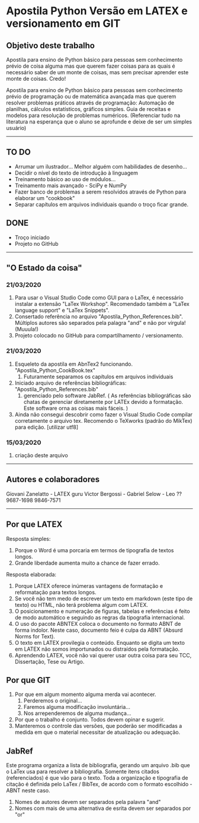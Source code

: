 # Apostila Python Versão em LATEX e versionamento em GIT

<h2> Objetivo deste trabalho </h2>

Apostila para ensino de Python básico para pessoas sem conhecimento prévio de coisa alguma mas que querem fazer coisas para as quais é necessário saber de um monte de coisas, mas sem precisar aprender este monte de coisas. Credo!  

Apostila para ensino de Python básico para pessoas sem conhecimento prévio de programação ou de matemática avançada mas que querem resolver problemas práticos através de programação: Automação de planilhas, cálculos estatísticos, gráficos simples. Guia de receitas e modelos para resolução de problemas numéricos.
(Referenciar tudo na literatura na esperança que o aluno se aprofunde e deixe de ser um simples usuário)

--- 
## TO DO
  - Arrumar um ilustrador... Melhor alguém com habilidades de desenho... 
  - Decidir o nível do texto de introdução à linguagem 
  - Treinamento básico ao uso de módulos... 
  - Treinamento mais avançado - SciPy e NumPy
  - Fazer banco de problemas a serem resolvidos através de Python para elaborar um "cookbook" 
  - Separar capítulos em arquivos individuais quando o troço ficar grande.

## DONE
   - Troço iniciado
   - Projeto no GitHub 

---

## "O Estado da coisa" 

 ### 21/03/2020
  1. Para usar o Visual Studio Code como GUI para o LaTex, é necessário instalar a extensão "LaTex Workshop". Recomendado também a "LaTex language support" e "LaTex Snippets". 
  2. Consertado referência no arquivo "Apostila_Python_References.bib". Múltiplos autores são separados pela palagra "and" e não por vírgula! (Muuula!)
  3. Projeto colocado no GitHub para compartilhamento / versionamento.   

 ### 21/03/2020
  1. Esqueleto da apostila em AbnTex2 funcionando. "Apostila_Python_CookBook.tex"
     1. Futuramente separamos os capítulos em arquivos individuais
  2. Iniciado arquivo de referências bibliográficas: "Apostila_Python_References.bib"
      1. gerenciado pelo software JabRef. ( As referências bibliográficas são chatas de gerenciar diretamente por LATEx devido a formatação. Este software orna as coisas mais fáceis. )
   3. Ainda não consegui descobrir como fazer o Visual Studio Code compilar corretamente o arquivo tex. Recomendo o TeXworks (padrão do MikTex) para edição. [utilizar utf8]     

 ### 15/03/2020 
  1. criação deste arquivo

---  
## Autores e colaboradores 

Giovani Zanelatto - LATEX guru 
Victor Bergossi - 
Gabriel Selow - 
Leo ?? 9687-1698
9846-7571


---
## Por que LATEX 

Resposta simples: 
 1. Porque o Word é uma porcaria em termos de tipografia de textos longos. 
 2. Grande liberdade aumenta muito a chance de fazer errado.

Resposta elaborada: 
 1. Porque LATEX oferece inúmeras vantagens de formatação e reformatação para textos longos. 
 2. Se você não tem medo de escrever um texto em markdown (este tipo de texto) ou HTML, não terá problema algum com LATEX.
 3. O posicionamento e numeração de figuras, tabelas e referências é feito de modo automático e seguindo as regras da tipografia internacional.  
 4. O uso do pacote ABNTEX coloca o documento no formato ABNT de forma indolor. Neste caso, documento feio é culpa da ABNT (Absurd Norms for Text).
 5. O texto em LATEX provilegia o conteúdo. Enquanto se digita um texto em LATEX não somos importunados ou distraídos pela formatação. 
 6. Aprendendo LATEX, você não vai querer usar outra coisa para seu TCC, Dissertação, Tese ou Artigo.


<h2> Por que GIT </h2>

 1. Por que em algum momento alguma merda vai acontecer.
    1. Perderemos o original...
    2. Faremos alguma modificação involuntária...
    3. Nos arrependeremos de alguma mudança...
 2. Por que o trabalho é conjunto. Todos devem opinar e sugerir.  
 3. Manteremos o controle das versões, que poderão ser modificadas a medida em que o material necessitar de atualização ou adequação.

## JabRef 
Este programa organiza a lista de bibliografia, gerando um arquivo .bib que o LaTex usa para resolver a bibliografia. Somente itens citados (referenciados) é que vão para o texto. Toda a organização e tipografia de citação é definida pelo LaTex / BibTex, de acordo com o formato escolhido - ABNT neste caso.
1. Nomes de autores devem ser separados pela palavra "and"
2. Nomes com mais de uma alternativa de esrita devem ser separados por "or" 
